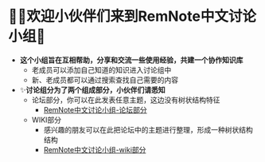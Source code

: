# 🙋‍♂️**欢迎小伙伴们来到RemNote中文讨论小组**🙋  
- **这个小组旨在互相帮助，分享和交流一些使用经验，共建一个协作知识库**  
  - 老成员可以添加自己知道的知识进入讨论组中  
  - 新、老成员都可以通过搜索查找自己需要的内容  
- ✨**讨论组分为了两个组成部分，小伙伴们请悉知**
  - 论坛部分，你可以在此发表任意主题，这边没有树状结构特征
    - [RemNote中文讨论小组-论坛部分](https://github.com/5eagull/RemNote-Chinese-chat-group/discussions)  
  - WIKI部分
    - 感兴趣的朋友可以在此把论坛中的主题进行整理，形成一种树状结构结构
    - [RemNote中文讨论小组-wiki部分](https://github.com/5eagull/RemNote-Chinese-chat-group/wiki )
 
